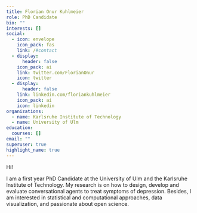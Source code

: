 ```yaml
---
title: Florian Onur Kuhlmeier
role: PhD Candidate
bio: ""
interests: []
social:
  - icon: envelope
    icon_pack: fas
    link: /#contact
  - display:
      header: false
    icon_pack: ai
    link: twitter.com/FlorianOnur
    icon: twitter
  - display:
      header: false
    link: linkedin.com/floriankuhlmeier
    icon_pack: ai
    icon: linkedin
organizations:
  - name: Karlsruhe Institute of Technology
  - name: University of Ulm
education:
  courses: []
email: ""
superuser: true
highlight_name: true
---
```

Hi!

I am a first year PhD Candidate at the University of Ulm and the Karlsruhe Institute of Technology. My research is on how to design, develop and evaluate conversational agents to treat symptoms of depression. Besides, I am interested in statistical and computational approaches, data visualization, and passionate about open science.
